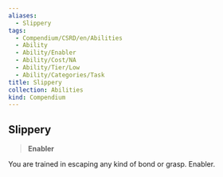 ```yaml
---
aliases:
  - Slippery
tags:
  - Compendium/CSRD/en/Abilities
  - Ability
  - Ability/Enabler
  - Ability/Cost/NA
  - Ability/Tier/Low
  - Ability/Categories/Task
title: Slippery
collection: Abilities
kind: Compendium
---
```

## Slippery  
>**Enabler**
  
You are trained in escaping any kind of bond or grasp. Enabler.